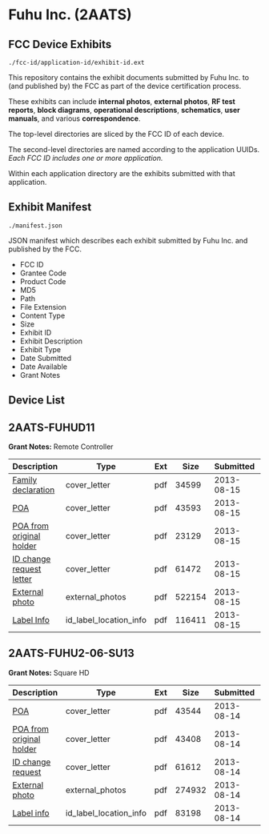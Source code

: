 # Fuhu Inc. (2AATS)
## FCC Device Exhibits

```
./fcc-id/application-id/exhibit-id.ext
```

This repository contains the exhibit documents submitted by Fuhu Inc. to (and published by) the FCC as part of the device certification process.

These exhibits can include **internal photos**, **external photos**, **RF test reports**, **block diagrams**, **operational descriptions**, **schematics**, **user manuals**, and various **correspondence**.

The top-level directories are sliced by the FCC ID of each device.

The second-level directories are named according to the application UUIDs. *Each FCC ID includes one or more application.*

Within each application directory are the exhibits submitted with that application. 

## Exhibit Manifest

```
./manifest.json
```

JSON manifest which describes each exhibit submitted by Fuhu Inc. and published by the FCC.

- FCC ID
- Grantee Code
- Product Code
- MD5
- Path
- File Extension
- Content Type
- Size
- Exhibit ID
- Exhibit Description
- Exhibit Type
- Date Submitted
- Date Available
- Grant Notes

## Device List
## 2AATS-FUHUD11
**Grant Notes:** Remote Controller

| Description | Type | Ext | Size | Submitted | Available |
| ----------- | ---- | --- | ---- | --------- | --------- |
| [Family declaration](2AATS-FUHUD11/ee7d6836c5234fc20bca1275300a7b38/2044313.pdf) | cover_letter | pdf | 34599 | 2013-08-15 | 2013-08-15 |
| [POA](2AATS-FUHUD11/ee7d6836c5234fc20bca1275300a7b38/2044315.pdf) | cover_letter | pdf | 43593 | 2013-08-15 | 2013-08-15 |
| [POA from original holder](2AATS-FUHUD11/ee7d6836c5234fc20bca1275300a7b38/2044316.pdf) | cover_letter | pdf | 23129 | 2013-08-15 | 2013-08-15 |
| [ID change request letter](2AATS-FUHUD11/ee7d6836c5234fc20bca1275300a7b38/2044317.pdf) | cover_letter | pdf | 61472 | 2013-08-15 | 2013-08-15 |
| [External photo](2AATS-FUHUD11/ee7d6836c5234fc20bca1275300a7b38/2044312.pdf) | external_photos | pdf | 522154 | 2013-08-15 | 2013-08-15 |
| [Label Info](2AATS-FUHUD11/ee7d6836c5234fc20bca1275300a7b38/2044314.pdf) | id_label_location_info | pdf | 116411 | 2013-08-15 | 2013-08-15 |
## 2AATS-FUHU2-06-SU13
**Grant Notes:** Square HD

| Description | Type | Ext | Size | Submitted | Available |
| ----------- | ---- | --- | ---- | --------- | --------- |
| [POA](2AATS-FUHU2-06-SU13/4c2a651db0b78e49a9583d1f94e0b185/2043192.pdf) | cover_letter | pdf | 43544 | 2013-08-14 | 2013-08-14 |
| [POA from original holder](2AATS-FUHU2-06-SU13/4c2a651db0b78e49a9583d1f94e0b185/2043193.pdf) | cover_letter | pdf | 43408 | 2013-08-14 | 2013-08-14 |
| [ID change request](2AATS-FUHU2-06-SU13/4c2a651db0b78e49a9583d1f94e0b185/2043194.pdf) | cover_letter | pdf | 61612 | 2013-08-14 | 2013-08-14 |
| [External photo](2AATS-FUHU2-06-SU13/4c2a651db0b78e49a9583d1f94e0b185/2043195.pdf) | external_photos | pdf | 274932 | 2013-08-14 | 2013-08-14 |
| [Label info](2AATS-FUHU2-06-SU13/4c2a651db0b78e49a9583d1f94e0b185/2043196.pdf) | id_label_location_info | pdf | 83198 | 2013-08-14 | 2013-08-14 |
